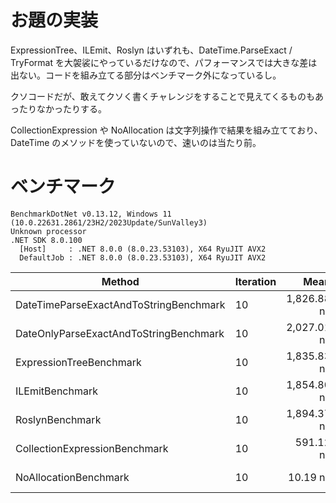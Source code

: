# お題の実装

ExpressionTree、ILEmit、Roslyn はいずれも、DateTime.ParseExact / TryFormat を大袈裟にやっているだけなので、パフォーマンスでは大きな差は出ない。コードを組み立てる部分はベンチマーク外になっているし。

クソコードだが、敢えてクソく書くチャレンジをすることで見えてくるものもあったりなかったりする。

CollectionExpression や NoAllocation は文字列操作で結果を組み立てており、DateTime のメソッドを使っていないので、速いのは当たり前。

# ベンチマーク
```
BenchmarkDotNet v0.13.12, Windows 11 (10.0.22631.2861/23H2/2023Update/SunValley3)
Unknown processor
.NET SDK 8.0.100
  [Host]     : .NET 8.0.0 (8.0.23.53103), X64 RyuJIT AVX2
  DefaultJob : .NET 8.0.0 (8.0.23.53103), X64 RyuJIT AVX2
```
| Method                                 | Iteration | Mean        | Error     | StdDev    | Gen0   | Allocated |
|--------------------------------------- |---------- |------------:|----------:|----------:|-------:|----------:|
| DateTimeParseExactAndToStringBenchmark | 10        | 1,826.88 ns | 11.324 ns |  9.456 ns |      - |         - |
| DateOnlyParseExactAndToStringBenchmark | 10        | 2,027.01 ns |  2.800 ns |  2.338 ns |      - |         - |
| ExpressionTreeBenchmark                | 10        | 1,835.83 ns | 10.721 ns | 10.029 ns |      - |         - |
| ILEmitBenchmark                        | 10        | 1,854.80 ns |  8.370 ns |  7.420 ns |      - |         - |
| RoslynBenchmark                        | 10        | 1,894.37 ns | 36.743 ns | 46.468 ns |      - |         - |
| CollectionExpressionBenchmark          | 10        |   591.12 ns | 10.737 ns |  9.518 ns | 0.1984 |    2080 B |
| NoAllocationBenchmark                  | 10        |    10.19 ns |  0.014 ns |  0.011 ns |      - |         - |
